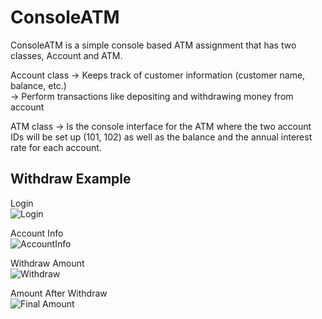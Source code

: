 # ConsoleATM

ConsoleATM is a simple console based ATM assignment that has two classes, Account and ATM. 

Account class ->  Keeps track of customer information (customer name, balance, etc.) <br>
              ->  Perform transactions like depositing and withdrawing money from account
              
ATM class -> Is the console interface for the ATM where the two account IDs will be set up (101, 102) as well as the balance and the annual interest rate for each account. 

## Withdraw Example

Login<br>
![Login](https://github.com/Tripl3R/ConsoleATM/blob/master/login.PNG?raw=true) 

Account Info <br>
![AccountInfo](https://github.com/Tripl3R/ConsoleATM/blob/master/accountinfo.PNG?raw=true) 

Withdraw Amount<br>
![Withdraw](https://github.com/Tripl3R/ConsoleATM/blob/master/withdraw.PNG?raw=true) 

Amount After Withdraw <br>
![Final Amount](https://github.com/Tripl3R/ConsoleATM/blob/master/final.PNG?raw=true) 
